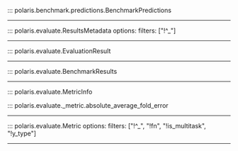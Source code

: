::: polaris.benchmark.predictions.BenchmarkPredictions

---

::: polaris.evaluate.ResultsMetadata
    options:
        filters: ["!^_"]

---

::: polaris.evaluate.EvaluationResult

---

::: polaris.evaluate.BenchmarkResults

---

::: polaris.evaluate.MetricInfo

::: polaris.evaluate._metric.absolute_average_fold_error

---

::: polaris.evaluate.Metric
    options: 
        filters: ["!^_", "!fn", "!is_multitask", "!y_type"]

---
